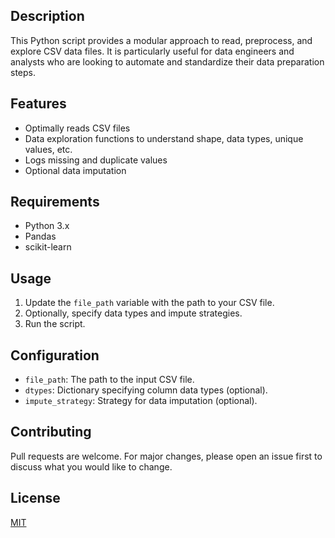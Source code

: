 ## Description

This Python script provides a modular approach to read, preprocess, and explore CSV data files. It is particularly useful for data engineers and analysts who are looking to automate and standardize their data preparation steps.

## Features

- Optimally reads CSV files
- Data exploration functions to understand shape, data types, unique values, etc.
- Logs missing and duplicate values
- Optional data imputation

## Requirements

- Python 3.x
- Pandas
- scikit-learn

## Usage

1. Update the `file_path` variable with the path to your CSV file.
2. Optionally, specify data types and impute strategies.
3. Run the script.

## Configuration

- `file_path`: The path to the input CSV file.
- `dtypes`: Dictionary specifying column data types (optional).
- `impute_strategy`: Strategy for data imputation (optional).

## Contributing

Pull requests are welcome. For major changes, please open an issue first to discuss what you would like to change.

## License
[MIT](https://choosealicense.com/licenses/mit/)
